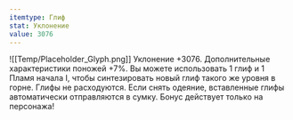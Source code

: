 ```yaml
---
itemtype: Глиф
stat: Уклонение 
value: 3076
---
```

![[Temp/Placeholder_Glyph.png]]
Уклонение +3076. Дополнительные характеристики поножей +7%. Вы можете использовать 1 глиф и 1 Пламя начала I, чтобы синтезировать новый глиф такого же уровня в горне. Глифы не расходуются. Если снять одеяние, вставленные глифы автоматически отправляются в сумку. Бонус действует только на персонажа!
